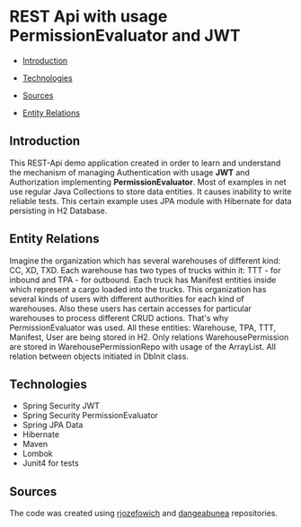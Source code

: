 # REST Api with usage PermissionEvaluator and JWT

- [Introduction](#intro)<p> 
- [Technologies](#technologies)<p> 
- [Sources](#sources)<p>
- [Entity Relations](#entity-relations)

## Introduction ##

This REST-Api demo application created in order to learn and understand the mechanism of managing Authentication with 
usage <b>JWT</b> and Authorization implementing <b>PermissionEvaluator</b>. Most of examples in net use regular 
Java Collections to store data entities. It causes inability to write reliable tests. This certain example uses JPA module 
with Hibernate for data persisting in H2 Database. 

## Entity Relations ##

Imagine the organization which has several warehouses of different kind: CC, XD, TXD. Each warehouse has two types of 
trucks within it: TTT - for inbound and TPA - for outbound. Each truck has Manifest entities inside which represent a cargo
loaded into the trucks. This organization has several kinds of users with different authorities for each kind of warehouses.
Also these users has certain accesses for particular warehouses to process different CRUD actions. That's why PermissionEvaluator was used. 
All these entities: Warehouse, TPA, TTT, Manifest, User are being stored in H2. Only relations WarehousePermission are stored
in WarehousePermissionRepo with usage of the ArrayList. All relation between objects initiated in DbInit class. 
 
## Technologies ##

* Spring Security JWT
* Spring Security PermissionEvaluator
* Spring JPA Data
* Hibernate
* Maven
* Lombok
* Junit4 for tests

## Sources ##

The code was created using [rjozefowich](#https://github.com/rjozefowicz/spring-security) 
and [dangeabunea](#https://github.com/dangeabunea/RomanianCoderExamples) repositories.

